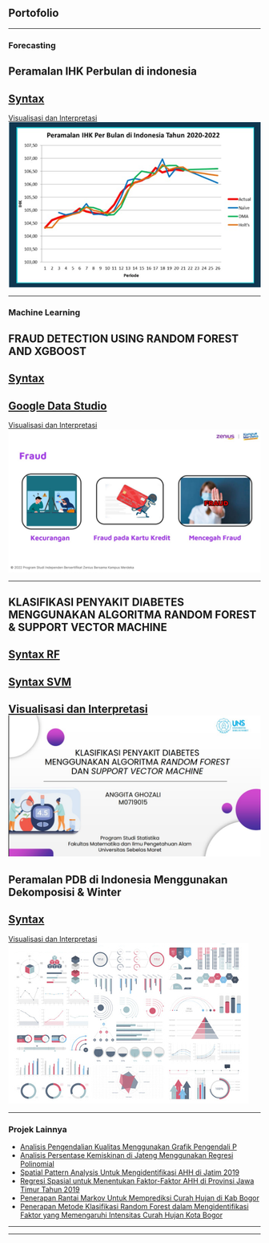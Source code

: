 ## Portofolio

---

### Forecasting

Peramalan IHK Perbulan di indonesia
---
[Syntax](https://colab.research.google.com/drive/1KDsGdT6J0Pvq0dW-jVXNSGXQPyi5ISxw?usp=sharing)
---
[Visualisasi dan Interpretasi](peramalan.pdf)
<img src="images/naive.jpg?raw=true"/>

---
### Machine Learning

FRAUD DETECTION USING RANDOM FOREST AND XGBOOST
---
[Syntax](https://colab.research.google.com/drive/1bts6EyFEnVWOWKCG9B5FFQfQGDDHaccS?usp=sharing)
---
[Google Data Studio](https://datastudio.google.com/reporting/76d32190-e5ba-4ca5-829f-edcc676de95f)
---
[Visualisasi dan Interpretasi](FRAUD.pdf)
<img src="images/fraud.jpg?raw=true"/>

---

KLASIFIKASI PENYAKIT DIABETES MENGGUNAKAN ALGORITMA RANDOM FOREST & SUPPORT VECTOR MACHINE
---
[Syntax RF](https://colab.research.google.com/drive/1JUF2vhkZoi5EqkdEmzFxH3_oHyVlmmT1?usp=sharing)
---
[Syntax SVM](https://colab.research.google.com/drive/1eMjfLJsqGptpMxoh55L-XRDnTzrQ2WQr?usp=sharing)
---
[Visualisasi dan Interpretasi](Diabetes.pdf)
<img src="images/diabetes.jpg?raw=true"/>
---

Peramalan PDB di Indonesia Menggunakan Dekomposisi & Winter
---
[Syntax](http://example.com/)
---
[Visualisasi dan Interpretasi](peramalan.pdf)
<img src="images/dummy_thumbnail.jpg?raw=true"/>

---

### Projek Lainnya

- [Analisis Pengendalian Kualitas Menggunakan Grafik Pengendali P](http://example.com/)
- [Analisis Persentase Kemiskinan di Jateng Menggunakan Regresi Polinomial](http://example.com/)
- [Spatial Pattern Analysis Untuk Mengidentifikasi AHH di Jatim 2019](http://example.com/)
- [Regresi Spasial untuk Menentukan Faktor-Faktor AHH di Provinsi Jawa Timur Tahun 2019](http://example.com/)
- [Penerapan Rantai Markov Untuk Memprediksi Curah Hujan di Kab Bogor](http://example.com/)
- [Penerapan Metode Klasifikasi Random Forest dalam Mengidentifikasi Faktor yang Memengaruhi Intensitas Curah Hujan Kota Bogor](http://example.com/)

---





---
